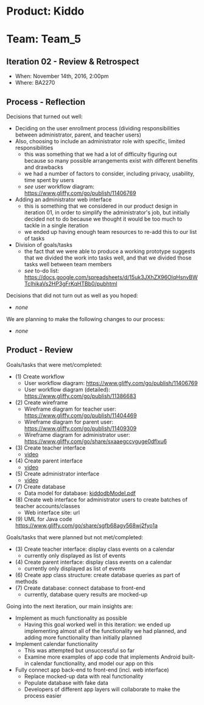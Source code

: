 # Product: Kiddo
# Team: Team_5

## Iteration 02 - Review & Retrospect

 * When: November 14th, 2016, 2:00pm
 * Where: BA2270

## Process - Reflection

Decisions that turned out well:

 * Deciding on the user enrollment process (dividing responsibilities between administrator, parent, and teacher users)
 * Also, choosing to include an administrator role with specific, limited responsibilities
   * this was something that we had a lot of difficulty figuring out because so many possible arrangements exist with different benefits and drawbacks
   * we had a number of factors to consider, including privacy, usability, time spent by users
   * *see* user workflow diagram: https://www.gliffy.com/go/publish/11406769
 * Adding an administrator web interface
   * this is something that we considered in our product design in iteration 01, in order to simplify the administrator's job, but initially decided not to do because we thought it would be too much to tackle in a single iteration
   * we ended up having enough team resources to re-add this to our list of tasks
 * Division of goals/tasks
   * the fact that we were able to produce a working prototype suggests that we divided the work into tasks well, and that we divided those tasks well between team members
   * *see* to-do list: https://docs.google.com/spreadsheets/d/15uk3JXhZX96OlqHsnvBWTcIhikaVs2HP3gFrKqHTBb0/pubhtml

Decisions that did not turn out as well as you hoped:

 * *none*

We are planning to make the following changes to our process:

 * *none*


## Product - Review

Goals/tasks that were met/completed:

* (1) Create workflow
  * User workflow diagram: https://www.gliffy.com/go/publish/11406769
  * User workflow diagram (detailed): https://www.gliffy.com/go/publish/11386683
* (2) Create wireframe
  * Wireframe diagram for teacher user: https://www.gliffy.com/go/publish/11404469
  * Wireframe diagram for parent user: https://www.gliffy.com/go/publish/11409309
  * Wireframe diagram for administrator user: https://www.gliffy.com/go/share/sxaaegccvguge0dflxu6
* (3) Create teacher interface
  * [video](videoFile)
* (4) Create parent interface
  * [video](videoFile)
* (5) Create administrator interface
  * [video](videoFile)
* (7) Create database
  * Data model for database: [kiddodbModel.pdf](kiddodbModel.pdf)
* (8) Create web interface for administrator users to create batches of teacher accounts/classes
  * Web interface site: url
* (9) UML for Java code
    https://www.gliffy.com/go/share/sgfb68agy568wj2fyo1a

Goals/tasks that were planned but not met/completed:

* (3) Create teacher interface: display class events on a calendar
    * currently only displayed as list of events
* (4) Create parent interface: display class events on a calendar
    * currently only displayed as list of events
* (6) Create app class structure: create database queries as part of methods
* (7) Create database: connect database to front-end
    * currently, database query results are mocked-up

Going into the next iteration, our main insights are:

 * Implement as much functionality as possible
   * Having this goal worked well in this iteration: we ended up implementing almost all of the functionality we had planned, and adding more functionality than initially planned
 * Implement calendar functionality
   * This was attempted but unsuccessful so far
   * Examine more examples of app code that implements Android built-in calendar functionality, and model our app on this
 * Fully connect app back-end to front-end (incl. web interface)
   * Replace mocked-up data with real functionality
   * Populate database with fake data
   * Developers of different app layers will collaborate to make the process easier
